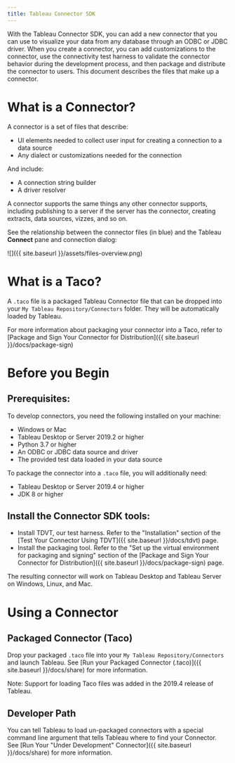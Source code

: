 ```yaml
---
title: Tableau Connector SDK
---
```


With the Tableau Connector SDK, you can add a new connector that you can use to visualize your data from any database through an ODBC or JDBC driver.
When you create a connector, you can add customizations to the connector, use the connectivity test harness to validate the connector behavior during the development process, and then package and distribute the connector to users.
This document describes the files that make up a connector.

# What is a Connector?

A connector is a set of files that describe:

- UI elements needed to collect user input for creating a connection to a data source
- Any dialect or customizations needed for the connection

And include:

- A connection string builder
- A driver resolver

A connector supports the same things any other connector supports, including publishing to a server if the server has the connector, creating extracts, data sources, vizzes, and so on.

See the relationship between the connector files (in blue) and the Tableau **Connect** pane and connection dialog:

![]({{ site.baseurl }}/assets/files-overview.png)

# What is a Taco?
A `.taco` file is a packaged Tableau Connector file that can be dropped into your `My Tableau Repository/Connectors` folder. They will be automatically loaded by Tableau.

For more information about packaging your connector into a Taco, refer to [Package and Sign Your Connector for Distribution]({{ site.baseurl }}/docs/package-sign)

# Before you Begin

## Prerequisites:

To develop connectors, you need the following installed on your machine:
- Windows or Mac
- Tableau Desktop or Server 2019.2 or higher
- Python 3.7 or higher
- An ODBC or JDBC data source and driver
- The provided test data loaded in your data source

To package the connector into a `.taco` file, you will additionally need:
- Tableau Desktop or Server 2019.4 or higher
- JDK 8 or higher

## Install the Connector SDK tools:
- Install TDVT, our test harness. Refer to the "Installation" section of the [Test Your Connector Using TDVT]({{ site.baseurl }}/docs/tdvt) page.
- Install the packaging tool. Refer to the "Set up the virtual environment for packaging and signing" section of the [Package and Sign Your Connector for Distribution]({{ site.baseurl }}/docs/package-sign) page.

The resulting connector will work on Tableau Desktop and Tableau Server on Windows, Linux, and Mac.

# Using a Connector

## Packaged Connector (Taco)
Drop your packaged `.taco` file into your `My Tableau Repository/Connectors` and launch Tableau. See [Run your Packaged Connector (.taco)]({{ site.baseurl }}/docs/share) for more information.

Note: Support for loading Taco files was added in the 2019.4 release of Tableau.

## Developer Path
You can tell Tableau to load un-packaged connectors with a special command line argument that tells Tableau where to find your Connector. See [Run Your "Under Development" Connector]({{ site.baseurl }}/docs/share) for more information.
